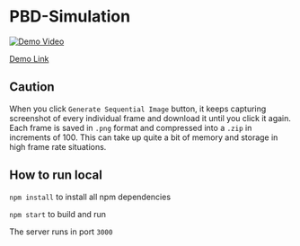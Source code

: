# PBD-Simulation

[![Demo Video](http://img.youtube.com/vi/R2YqQuw6CCU/0.jpg)](https://youtu.be/R2YqQuw6CCU)

[Demo Link](https://ygr4789.github.io/PBD-Simulation/tetris)

## Caution

When you click `Generate Sequential Image` button, it keeps capturing screenshot of every individual frame and download it until you click it again. Each frame is saved in `.png` format and compressed into a `.zip` in increments of 100. This can take up quite a bit of memory and storage in high frame rate situations.

## How to run local

`npm install` to install all npm dependencies

`npm start` to build and run

The server runs in port `3000`